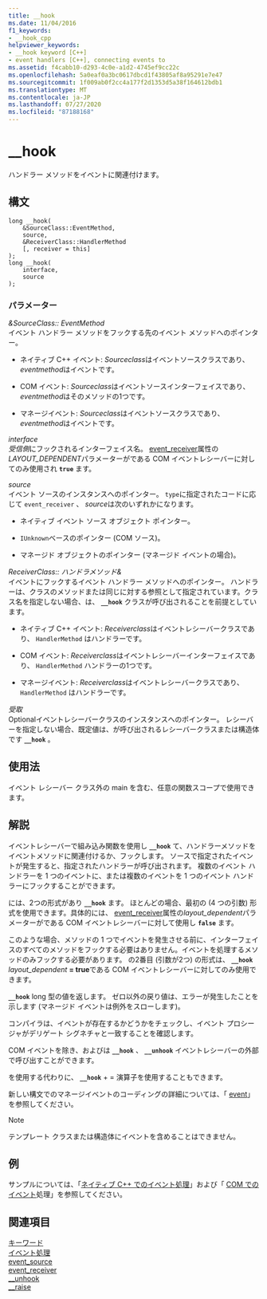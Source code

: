 ```yaml
---
title: __hook
ms.date: 11/04/2016
f1_keywords:
- __hook_cpp
helpviewer_keywords:
- __hook keyword [C++]
- event handlers [C++], connecting events to
ms.assetid: f4cabb10-d293-4c0e-a1d2-4745ef9cc22c
ms.openlocfilehash: 5a0eaf0a3bc0617dbcd1f43805af8a95291e7e47
ms.sourcegitcommit: 1f009ab0f2cc4a177f2d1353d5a38f164612bdb1
ms.translationtype: MT
ms.contentlocale: ja-JP
ms.lasthandoff: 07/27/2020
ms.locfileid: "87188168"
---
```

# <a name="__hook"></a>__hook

ハンドラー メソッドをイベントに関連付けます。

## <a name="syntax"></a>構文

```
long __hook(
    &SourceClass::EventMethod,
    source,
    &ReceiverClass::HandlerMethod
    [, receiver = this]
);
long __hook(
    interface,
    source
);
```

### <a name="parameters"></a>パラメーター

*&SourceClass:: EventMethod*<br/>
イベント ハンドラー メソッドをフックする先のイベント メソッドへのポインター。

- ネイティブ C++ イベント: *Sourceclass*はイベントソースクラスであり、 *eventmethod*はイベントです。

- COM イベント: *Sourceclass*はイベントソースインターフェイスであり、 *eventmethod*はそのメソッドの1つです。

- マネージイベント: *Sourceclass*はイベントソースクラスであり、 *eventmethod*はイベントです。

*interface*<br/>
*受信側*にフックされるインターフェイス名。 [event_receiver](../windows/attributes/event-receiver.md)属性の*LAYOUT_DEPENDENT*パラメーターがである COM イベントレシーバーに対してのみ使用され **`true`** ます。

*source*<br/>
イベント ソースのインスタンスへのポインター。 `type`に指定されたコードに応じて `event_receiver` 、 *source*は次のいずれかになります。

- ネイティブ イベント ソース オブジェクト ポインター。

- `IUnknown`ベースのポインター (COM ソース)。

- マネージド オブジェクトのポインター (マネージド イベントの場合)。

*ReceiverClass:: ハンドラメソッド&*<br/>
イベントにフックするイベント ハンドラー メソッドへのポインター。 ハンドラーは、クラスのメソッドまたは同じに対する参照として指定されています。クラス名を指定しない場合、は、 **`__hook`** クラスが呼び出されることを前提としています。

- ネイティブ C++ イベント: *Receiverclass*はイベントレシーバークラスであり、 `HandlerMethod` はハンドラーです。

- COM イベント: *Receiverclass*はイベントレシーバーインターフェイスであり、 `HandlerMethod` ハンドラーの1つです。

- マネージイベント: *Receiverclass*はイベントレシーバークラスであり、 `HandlerMethod` はハンドラーです。

*受取*<br/>
Optionalイベントレシーバークラスのインスタンスへのポインター。 レシーバーを指定しない場合、既定値は、が呼び出されるレシーバークラスまたは構造体です **`__hook`** 。

## <a name="usage"></a>使用法

イベント レシーバー クラス外の main を含む、任意の関数スコープで使用できます。

## <a name="remarks"></a>解説

イベントレシーバーで組み込み関数を使用し **`__hook`** て、ハンドラーメソッドをイベントメソッドに関連付けるか、フックします。 ソースで指定されたイベントが発生すると、指定されたハンドラーが呼び出されます。 複数のイベント ハンドラーを 1 つのイベントに、または複数のイベントを 1 つのイベント ハンドラーにフックすることができます。

には、2つの形式があり **`__hook`** ます。 ほとんどの場合、最初の (4 つの引数) 形式を使用できます。具体的には、 [event_receiver](../windows/attributes/event-receiver.md)属性の*layout_dependent*パラメーターがである COM イベントレシーバーに対して使用し **`false`** ます。

このような場合、メソッドの 1 つでイベントを発生させる前に、インターフェイスのすべてのメソッドをフックする必要はありません。イベントを処理するメソッドのみフックする必要があります。 の2番目 (引数が2つ) の形式は、 **`__hook`** *layout_dependent* **= true**である COM イベントレシーバーに対してのみ使用できます。

**`__hook`** long 型の値を返します。 ゼロ以外の戻り値は、エラーが発生したことを示します (マネージド イベントは例外をスローします)。

コンパイラは、イベントが存在するかどうかをチェックし、イベント プロシージャがデリゲート シグネチャと一致することを確認します。

COM イベントを除き、およびは **`__hook`** 、 **`__unhook`** イベントレシーバーの外部で呼び出すことができます。

を使用する代わりに、 **`__hook`** + = 演算子を使用することもできます。

新しい構文でのマネージイベントのコーディングの詳細については、「 [event](../extensions/event-cpp-component-extensions.md)」を参照してください。

> [!NOTE]
> テンプレート クラスまたは構造体にイベントを含めることはできません。

## <a name="example"></a>例

サンプルについては、「[ネイティブ C++ でのイベント処理](../cpp/event-handling-in-native-cpp.md)」および「 [COM でのイベント](../cpp/event-handling-in-com.md)処理」を参照してください。

## <a name="see-also"></a>関連項目

[キーワード](../cpp/keywords-cpp.md)<br/>
[イベント処理](../cpp/event-handling.md)<br/>
[event_source](../windows/attributes/event-source.md)<br/>
[event_receiver](../windows/attributes/event-receiver.md)<br/>
[__unhook](../cpp/unhook.md)<br/>
[__raise](../cpp/raise.md)<br/>
